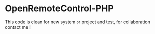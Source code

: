 # OpenRemoteControl-PHP

This code is clean for new system or project and test, for collaboration contact me !
